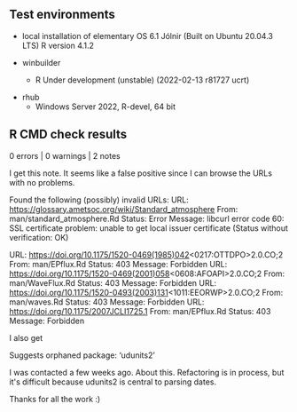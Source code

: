 
## Test environments

* local installation of elementary OS 6.1 Jólnir (Built on Ubuntu 20.04.3 LTS) R version 4.1.2

* winbuilder 
    - R Under development (unstable) (2022-02-13 r81727 ucrt)

+ rhub 
    - Windows Server 2022, R-devel, 64 bit

## R CMD check results

0 errors | 0 warnings | 2 notes 

I get this note. It seems like a false positive since I can browse the URLs with no problems.

  Found the following (possibly) invalid URLs:
    URL: https://glossary.ametsoc.org/wiki/Standard_atmosphere
      From: man/standard_atmosphere.Rd
      Status: Error
      Message: libcurl error code 60:
        	SSL certificate problem: unable to get local issuer certificate
        	(Status without verification: OK)

  URL: https://doi.org/10.1175/1520-0469(1985)042<0217:OTTDPO>2.0.CO;2
    From: man/EPflux.Rd
    Status: 403
    Message: Forbidden
  URL: https://doi.org/10.1175/1520-0469(2001)058<0608:AFOAPI>2.0.CO;2
    From: man/WaveFlux.Rd
    Status: 403
    Message: Forbidden
  URL: https://doi.org/10.1175/1520-0493(2003)131<1011:EEORWP>2.0.CO;2
    From: man/waves.Rd
    Status: 403
    Message: Forbidden
  URL: https://doi.org/10.1175/2007JCLI1725.1
    From: man/EPflux.Rd
    Status: 403
    Message: Forbidden


I also get 

Suggests orphaned package: ‘udunits2’

I was contacted a few weeks ago. About this. Refactoring is in process, but it's difficult because 
udunits2 is central to parsing dates. 

Thanks for all the work :)
